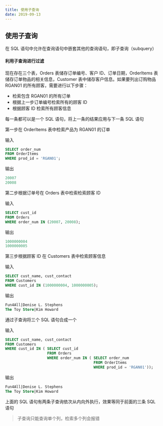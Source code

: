 ```yaml
---
title: 使用子查询
date: 2019-09-13
---
```



## 使用子查询 


在 SQL 语句中允许在查询语句中嵌套其他的查询语句，即子查询（subquery）



#### 利用子查询进行过滤

现在存在三个表，Orders 表储存订单编号、客户 ID、订单日期，OrderItems 表储存订单物品的相关信息，Customer 表中储存客户信息。如果要列出订购物品 RGAN01 的所有顾客，需要进行以下步骤：

- 检索包含 RGAN01 的所有订单
- 根据上一步订单编号检索所有的顾客 ID
- 根据顾客 ID 检索所有顾客信息

每一条都可以是一个 SQL 语句，将上一条的结果应用与下一条 SQL 语句



第一步在 OrderItems 表中检索产品为 RGAN01 的订单

输入

```sql
SELECT order_num
FROM OrderItems
WHERE prod_id = 'RGAN01';
```
输出

```sql
20007
20008
```



第二步根据订单号在 Orders 表中检索检索顾客 ID

输入

```sql
SELECT cust_id
FROM Orders
WHERE order_num IN (20007, 20008);
```

输出

```sql
1000000004
1000000005
```



第三步根据顾客 ID 在 Customers 表中检索顾客信息

输入

```sql
SELECT cust_name, cust_contact
FROM Customers
WHERE cust_id IN (1000000004, 1000000005);
```
输出

```sql
Fun4All|Denise L. Stephens
The Toy Store|Kim Howard
```



通过子查询将三个 SQL 语句合成一个

输入
```sql
SELECT cust_name, cust_contact
FROM Customers
WHERE cust_id IN ( SELECT cust_id
                   FROM Orders
                   WHERE order_num IN ( SELECT order_num
                                        FROM OrderItems
                                        WHERE prod_id = 'RGAN01'));
```
输出

```sql
Fun4All|Denise L. Stephens
The Toy Store|Kim Howard
```

上面的 SQL 语句有两条子查询依次从内向外执行，效果等同于前面的三条 SQL 语句


> 子查询只能查询单个列，检索多个列会报错
